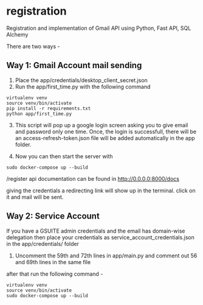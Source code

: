 # registration
Registration and implementation of Gmail API using Python, Fast API, SQL Alchemy

There are two ways -

Way 1: Gmail Account mail sending
-------------------------------------
1. Place the app/credentials/desktop_client_secret.json 
2. Run the app/first_time.py with the following command
```
virtualenv venv
source venv/bin/activate
pip install -r requirements.txt
python app/first_time.py
```
3. This script will pop up a google login screen asking you to give email and password only one time. Once, the login is successfull, there will be an access-refresh-token.json file will be added automatically in the app folder.

4. Now you can then start the server with
```
sudo docker-compose up --build
```

/register api documentation can be found in http://0.0.0.0:8000/docs

giving the credentials a redirecting link will show up in the terminal. click on it and mail will be sent.

Way 2: Service Account
------------------------
If you have a GSUITE admin credentials and the email has domain-wise delegation then place your credentials as service_account_credentials.json in the app/credentials/ folder 

1. Uncomment the 59th and 72th lines in app/main.py and comment out 56 and 69th lines in the same file

after that run the following command - 
```
virtualenv venv
source venv/bin/activate
sudo docker-compose up --build
```


